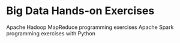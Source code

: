 # Big Data Hands-on Exercises

Apache Hadoop MapReduce programming exercises
Apache Spark programming exercises with Python
